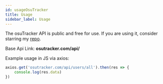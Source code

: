 ```yaml
---
id: usageOsuTracker
title: Usage
sidebar_label: Usage
---
```


The osuTracker API is public and free for use. If you are using it, consider starring my [repo](https://www.github.com/nzbasic/osutracker).

Base Api Link: **osutracker.com/api/**

Example usage in JS via axios:
```javascript
axios.get('osutracker.com/api/users/all').then(res => {
    console.log(res.data)
})
```